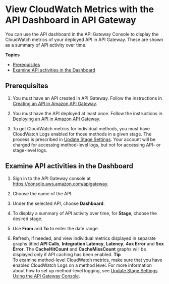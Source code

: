 # View CloudWatch Metrics with the API Dashboard in API Gateway<a name="how-to-api-dashboard"></a>

You can use the API dashboard in the API Gateway Console to display the CloudWatch metrics of your deployed API in API Gateway\. These are shown as a summary of API activity over time\.  

**Topics**
+ [Prerequisites](#how-to-api-dashboard-prerequisites)
+ [Examine API activities in the Dashboard](#how-to-api-dashboard-console)

## Prerequisites<a name="how-to-api-dashboard-prerequisites"></a>

1. You must have an API created in API Gateway\. Follow the instructions in [Creating an API in Amazon API Gateway](how-to-create-api.md)\.

1. You must have the API deployed at least once\. Follow the instructions in [Deploying an API in Amazon API Gateway](how-to-deploy-api.md)\.

1. To get CloudWatch metrics for individual methods, you must have CloudWatch Logs enabled for those methods in a given stage\. The process is prescribed in [Update Stage Settings](stages.md#how-to-stage-settings)\. Your account will be charged for accessing method\-level logs, but not for accessing API\- or stage\-level logs\.

## Examine API activities in the Dashboard<a name="how-to-api-dashboard-console"></a>

1. Sign in to the API Gateway console at [https://console\.aws\.amazon\.com/apigateway](https://console.aws.amazon.com/apigateway)\.

1. Choose the name of the API\.

1. Under the selected API, choose **Dashboard**\.

1. To display a summary of API activity over time, for **Stage**, choose the desired stage\.

1. Use **From** and **To** to enter the date range\.

1. Refresh, if needed, and view individual metrics displayed in separate graphs titled **API Calls**, **Integration Latency**, **Latency**, **4xx Error** and **5xx Error**\. The **CacheHitCount** and **CacheMissCount** graphs will be displayed only if API caching has been enabled\.
**Tip**  
To examine method\-level CloudWatch metrics, make sure that you have enabled CloudWatch Logs on a method level\. For more information about how to set up method\-level logging, see [Update Stage Settings Using the API Gateway Console](stages.md#how-to-stage-settings-console)\.